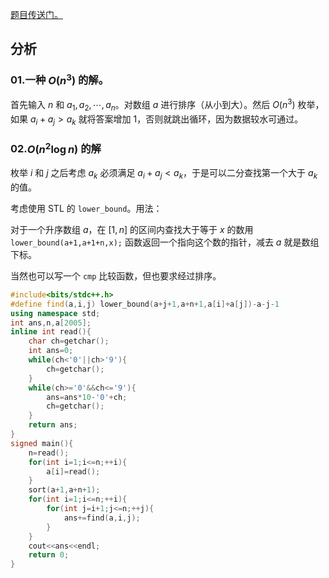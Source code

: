 [题目传送门。](https://www.luogu.com.cn/problem/AT5252)

## 分析
### 01.一种 $O(n^3)$ 的解。

首先输入 $n$ 和 $a_1,a_2,\cdots,a_n$。对数组 $a$ 进行排序（从小到大）。然后 $O(n^3)$ 枚举，如果 $a_i+a_j>a_k$ 就将答案增加 $1$，否则就跳出循环，因为数据较水可通过。

### 02.$O(n^2 \log n)$ 的解
枚举 $i$ 和 $j$ 之后考虑 $a_k$  必须满足 $a_i+a_j<a_k$，于是可以二分查找第一个大于 $a_k$ 的值。

考虑使用 STL 的 `lower_bound`。用法：

对于一个升序数组 $a$，在 $[1,n]$ 的区间内查找大于等于 $x$ 的数用 `lower_bound(a+1,a+1+n,x);`
函数返回一个指向这个数的指针，减去 $a$ 就是数组下标。

当然也可以写一个 `cmp` 比较函数，但也要求经过排序。

```cpp
#include<bits/stdc++.h>
#define find(a,i,j) lower_bound(a+j+1,a+n+1,a[i]+a[j])-a-j-1
using namespace std;
int ans,n,a[2005];
inline int read(){
    char ch=getchar();
    int ans=0;
    while(ch<'0'||ch>'9'){
        ch=getchar();
    }
    while(ch>='0'&&ch<='9'){
        ans=ans*10-'0'+ch;
        ch=getchar();
    }
    return ans;
}
signed main(){
    n=read();
    for(int i=1;i<=n;++i){
        a[i]=read();
    }
    sort(a+1,a+n+1);
    for(int i=1;i<=n;++i){
        for(int j=i+1;j<=n;++j){
            ans+=find(a,i,j);
        }
    }
    cout<<ans<<endl;
    return 0;
}
```
